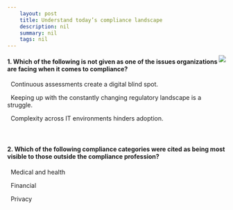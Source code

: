 ```yaml
---
    layout: post
    title: Understand today’s compliance landscape 
    description: nil
    summary: nil
    tags: nil
---
```



 <a target="_blank" href="https://docs.microsoft.com/en-us/learn/modules/compmgmt-understand-landscape/knowledge-check/"><i class="fas fa-external-link-alt"></i> </a>
 <img align="right" src="https://docs.microsoft.com/en-us/learn/achievements/understand-todays-compliance-landscape-badge.svg">
####  1. Which of the following is not given as one of the issues organizations are facing when it comes to compliance?


<i class='fas fa-check-square' style='color: Dodgerblue;'></i> &nbsp;&nbsp;Continuous assessments create a digital blind spot.

<i class='far fa-square'></i> &nbsp;&nbsp;Keeping up with the constantly changing regulatory landscape is a struggle.

<i class='far fa-square'></i> &nbsp;&nbsp;Complexity across IT environments hinders adoption.
<br />
<br />
<br />

####  2. Which of the following compliance categories were cited as being most visible to those outside the compliance profession?


<i class='far fa-square'></i> &nbsp;&nbsp;Medical and health

<i class='far fa-square'></i> &nbsp;&nbsp;Financial

<i class='fas fa-check-square' style='color: Dodgerblue;'></i> &nbsp;&nbsp;Privacy
<br />
<br />
<br />
